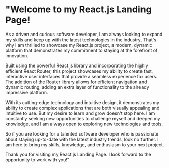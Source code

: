 # "Welcome to my React.js Landing Page!

As a driven and curious software developer, I am always looking to expand my skills and keep up with the latest technologies in the industry. That's why I am thrilled to showcase my React.js project, a modern, dynamic platform that demonstrates my commitment to staying at the forefront of innovation.

Built using the powerful React.js library and incorporating the highly efficient React Router, this project showcases my ability to create fast, interactive user interfaces that provide a seamless experience for users. The addition of the Router library allows for efficient navigation and dynamic routing, adding an extra layer of functionality to the already impressive platform.

With its cutting-edge technology and intuitive design, it demonstrates my ability to create complex applications that are both visually appealing and intuitive to use. But my desire to learn and grow doesn't stop here. I am constantly seeking new opportunities to challenge myself and deepen my knowledge, and I am always open to exploring new technologies and tools.

So if you are looking for a talented software developer who is passionate about staying up-to-date with the latest industry trends, look no further. I am here to bring my skills, knowledge, and enthusiasm to your next project.

Thank you for visiting my React.js Landing Page. I look forward to the opportunity to work with you!"



